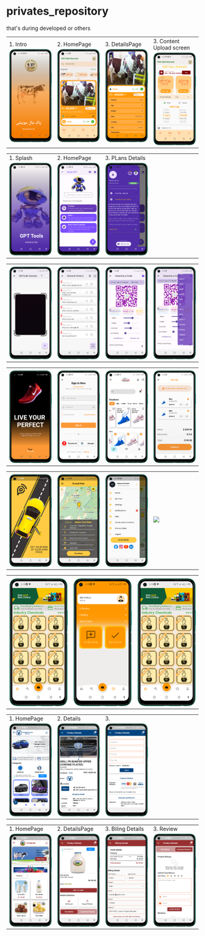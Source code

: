 # privates_repository
that's during developed or others

 <table style='border:none;width:100%'>
  <td style='width:24%;'>
    1. Intro
   <img style='width:100%;' src='mallmaveshi1.png'>
  </td>
  <td style='width:24%;'>
    2. HomePage
  <img style='width:100%;' src='mallmaveshi2.png'>
  </td>
   <td style='width:24%;'>
    3. DetailsPage
  <img style='width:100%;' src='mallmaveshi3.png'>
  </td>
   </td>
   <td style='width:24%;'>
    3. Content Upload screen
  <img style='width:100%;' src='mallmaveshi4.png'>
  </td>
</table>

 <table style='border:none;width:100%'>
  <td style='width:24%;'>
    1. Splash
   <img style='width:100%;' src='itlifegpt1.png'>
  </td>
  <td style='width:24%;'>
    2. HomePage
  <img style='width:100%;' src='itlifegpt2.png'>
  </td>
   <td style='width:24%;'>
    3. PLans Details
  <img style='width:100%;' src='itlifegpt3.png'>
  </td>
   </td>
   <td style='width:24%;'>
<!--     4.  -->
<!--   <img style='width:100%;' src='mallmaveshi4.png'> -->
  </td>
</table>

 <table style='border:none;width:100%'>
  <td style='width:24%;'>

   <img style='width:100%;' src='scanner1.png'>
  </td>
  <td style='width:24%;'>

  <img style='width:100%;' src='scanner2.png'>
  </td>
   <td style='width:24%;'>

  <img style='width:100%;' src='scanner3.png'>
  </td>
   </td>
   <td style='width:24%;'>

  <img style='width:100%;' src='scanner4.png'>
  </td>
</table>

 <table style='border:none;width:100%'>
  <td style='width:24%;'>

   <img style='width:100%;' src='shoes store1.png'>
  </td>
  <td style='width:24%;'>

  <img style='width:100%;' src='shoes store2.png'>
  </td>
   <td style='width:24%;'>

  <img style='width:100%;' src='shoes store4.png'>
  </td>
   </td>
   <td style='width:24%;'>

  <img style='width:100%;' src='shoes store5.png'>
  </td>
</table>

<table style='border:none;width:100%'>
  <td style='width:24%;'>

   <img style='width:100%;' src='polyfi1.png'>
  </td>
  <td style='width:24%;'>

  <img style='width:100%;' src='polyfi4.png'>
  </td>
   <td style='width:24%;'>

  <img style='width:100%;' src='polyfi6.png'>
  </td>
   </td>
   <td style='width:24%;'>

  <img style='width:100%;' src='polyfiy8.png'>
  </td>
</table>




 <table style='border:none;width:100%'>
  <td style='width:24%;'>

   <img style='width:100%;' src='chemicalsapp3.png'>
  </td>
  <td style='width:24%;'>

  <img style='width:100%;' src='chemicalsapp6.png'>
  </td>
   <td style='width:24%;'>

  <img style='width:100%;' src='chemicalsapp3.png'>
  </td>
   </td>
</table>

<!--    after this when need to show the last .......................................... last area .....................................................-->


 <table style='border:none;width:100%'>
  <td style='width:24%;'>
    1. HomePage
   <img style='width:100%;' src='changanauto1.png'>
  </td>
  <td style='width:24%;'>
    2. Details
  <img style='width:100%;' src='changanauto2.png'>
  </td>
   <td style='width:24%;'>
    3.
  <img style='width:100%;' src='changanauto3.png'>
  </td>
   </td>
   <td style='width:24%;'>
<!--     4.  -->
<!--   <img style='width:100%;' src='mallmaveshi4.png'> -->
  </td>
</table>




<table style='border:none;width:100%'>
  <td style='width:24%;'>
    1. HomePage
   <img style='width:100%;' src='chamanmilk shop1.png'>
  </td>
  <td style='width:24%;'>
    2. DetailsPage
  <img style='width:100%;' src='chamanmilk shop2.png'>
  </td>
   <td style='width:24%;'>
    3. Biling Details
  <img style='width:100%;' src='chamanmilk shop3.png'>
  </td>
   </td> 
   <td style='width:24%;'>
    3. Review
  <img style='width:100%;' src='chamanmilk shop4.png'>
  </td>
</table>

